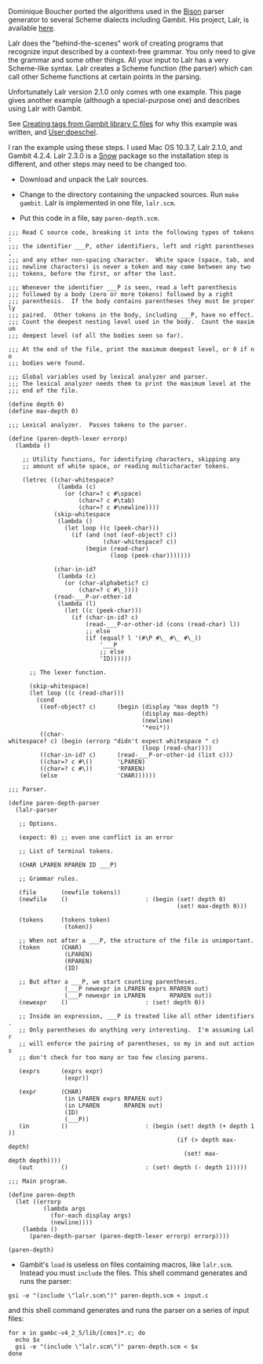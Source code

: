 Dominique Boucher ported the algorithms used in the
[Bison](http://www.gnu.org/software/bison/bison.html) parser generator
to several Scheme dialects including Gambit. His project, Lalr, is
available [here](http://schemeway.dyndns.org/Lalr/lalr.html).

Lalr does the "behind-the-scenes" work of creating programs that
recognize input described by a context-free grammar. You only need to
give the grammar and some other things. All your input to Lalr has a
very Scheme-like syntax. Lalr creates a Scheme function (the parser)
which can call other Scheme functions at certain points in the parsing.

Unfortunately Lalr version 2.1.0 only comes wth one example. This page
gives another example (although a special-purpose one) and describes
using Lalr with Gambit.

See [Creating tags from Gambit library C
files](Creating_tags_from_Gambit_library_C_files.md) for why
this example was written, and [User:dpeschel](User:dpeschel.md).

I ran the example using these steps. I used Mac OS 10.3.7, Lalr 2.1.0,
and Gambit 4.2.4. Lalr 2.3.0 is a [Snow](http://snow.iro.umontreal.ca/)
package so the installation step is different, and other steps may need
to be changed too.

  - Download and unpack the Lalr sources.

<!-- end list -->

  - Change to the directory containing the unpacked sources. Run `make
    gambit`. Lalr is implemented in one file, `lalr.scm`.

<!-- end list -->

  - Put this code in a file, say `paren-depth.scm`.

`;;; Read C source code, breaking it into the following types of tokens:`  
`;;; the identifier ___P, other identifiers, left and right parentheses,`  
`;;; and any other non-spacing character.  White space (space, tab, and`  
`;;; newline characters) is never a token and may come between any two`  
`;;; tokens, before the first, or after the last.`  
  
`;;; Whenever the identifier ___P is seen, read a left parenthesis`  
`;;; followed by a body (zero or more tokens) followed by a right`  
`;;; parenthesis.  If the body contains parentheses they must be properly`  
`;;; paired.  Other tokens in the body, including ___P, have no effect.`  
`;;; Count the deepest nesting level used in the body.  Count the maximum`  
`;;; deepest level (of all the bodies seen so far).`  
  
`;;; At the end of the file, print the maximum deepest level, or 0 if no`  
`;;; bodies were found.`  
  
  
`;;; Global variables used by lexical analyzer and parser.`  
`;;; The lexical analyzer needs them to print the maximum level at the`  
`;;; end of the file.`  
  
`(define depth 0)`  
`(define max-depth 0)`  
  
`;;; Lexical analyzer.  Passes tokens to the parser.`  
  
`(define (paren-depth-lexer errorp)`  
`  (lambda ()`  
  
`    ;; Utility functions, for identifying characters, skipping any`  
`    ;; amount of white space, or reading multicharacter tokens.`  
  
`    (letrec ((char-whitespace?`  
`              (lambda (c)`  
`                (or (char=? c #\space)`  
`                    (char=? c #\tab)`  
`                    (char=? c #\newline))))`  
`             (skip-whitespace`  
`              (lambda ()`  
`                (let loop ((c (peek-char)))`  
`                  (if (and (not (eof-object? c))`  
`                           (char-whitespace? c))`  
`                      (begin (read-char)`  
`                             (loop (peek-char)))))))`  
  
`             (char-in-id?`  
`              (lambda (c)`  
`                (or (char-alphabetic? c)`  
`                    (char=? c #\_))))`  
`             (read-___P-or-other-id`  
`              (lambda (l)`  
`                (let ((c (peek-char)))`  
`                  (if (char-in-id? c)`  
`                      (read-___P-or-other-id (cons (read-char) l))`  
`                      ;; else`  
`                      (if (equal? l '(#\P #\_ #\_ #\_))`  
`                          '___P`  
`                          ;; else`  
`                          'ID))))))`  
  
`      ;; The lexer function.`  
  
`      (skip-whitespace)`  
`      (let loop ((c (read-char)))`  
`        (cond`  
`         ((eof-object? c)      (begin (display "max depth ")`  
`                                      (display max-depth)`  
`                                      (newline)`  
`                                      '*eoi*))`  
`         ((char-whitespace? c) (begin (errorp "didn't expect whitespace " c)`  
`                                      (loop (read-char))))`  
`         ((char-in-id? c)      (read-___P-or-other-id (list c)))`  
`         ((char=? c #\()       'LPAREN)`  
`         ((char=? c #\))       'RPAREN)`  
`         (else                 'CHAR))))))`  
  
`;;; Parser.`  
  
`(define paren-depth-parser`  
`  (lalr-parser`  
  
`   ;; Options.`  
  
`   (expect: 0) ;; even one conflict is an error`  
  
`   ;; List of terminal tokens.`  
  
`   (CHAR LPAREN RPAREN ID ___P)`  
  
`   ;; Grammar rules.`  
  
`   (file       (newfile tokens))`  
`   (newfile    ()                      : (begin (set! depth 0)`  
`                                                (set! max-depth 0)))`  
  
`   (tokens     (tokens token)`  
`                (token))`  
  
`   ;; When not after a ___P, the structure of the file is unimportant.`  
`   (token      (CHAR)`  
`                (LPAREN)`  
`                (RPAREN)`  
`                (ID)`  
  
`   ;; But after a ___P, we start counting parentheses.`  
`                (___P newexpr in LPAREN exprs RPAREN out)`  
`                (___P newexpr in LPAREN       RPAREN out))`  
`   (newexpr    ()                      : (set! depth 0))`  
  
`   ;; Inside an expression, ___P is treated like all other identifiers.`  
`   ;; Only parentheses do anything very interesting.  I'm assuming Lalr`  
`   ;; will enforce the pairing of parentheses, so my in and out actions`  
`   ;; don't check for too many or too few closing parens.`  
  
`   (exprs      (exprs expr)`  
`                (expr))`  
  
`   (expr       (CHAR)`  
`                (in LPAREN exprs RPAREN out)`  
`                (in LPAREN       RPAREN out)`  
`                (ID)`  
`                (___P))`  
`   (in         ()                      : (begin (set! depth (+ depth 1))`  
`                                                (if (> depth max-depth)`  
`                                                  (set! max-depth depth))))`  
`   (out        ()                      : (set! depth (- depth 1)))))`  
  
`;;; Main program.`  
  
`(define paren-depth`  
`  (let ((errorp`  
`          (lambda args`  
`            (for-each display args)`  
`            (newline))))`  
`    (lambda ()`  
`      (paren-depth-parser (paren-depth-lexer errorp) errorp))))`  
  
`(paren-depth)`

  - Gambit's `load` is useless on files containing macros, like
    `lalr.scm`. Instead you must `include` the files. This shell command
    generates and runs the parser:

`gsi -e "(include \"lalr.scm\")" paren-depth.scm < input.c`

and this shell command generates and runs the parser on a series of
input files:

`for x in gambc-v4_2_5/lib/[cmos]*.c; do`  
`  echo $x`  
`  gsi -e "(include \"lalr.scm\")" paren-depth.scm < $x`  
`done`
